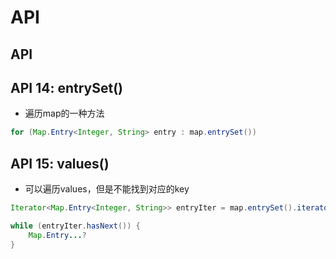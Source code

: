 # API

## API&#x20;

## API 14: entrySet()



* 遍历map的一种方法

```java
for (Map.Entry<Integer, String> entry : map.entrySet())
```

## API 15: values()

* 可以遍历values，但是不能找到对应的key

```java
Iterator<Map.Entry<Integer, String>> entryIter = map.entrySet().iterator();

while (entryIter.hasNext()) {
    Map.Entry...?
}
```



